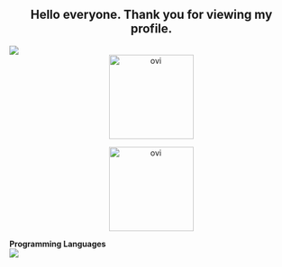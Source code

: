 <h2 align="center">Hello everyone. Thank you for viewing my profile. </h2>  
  


<img src="https://github-profile-trophy.vercel.app/?username=sironeko0295&theme=juicyfresh&no-bg=true" />  
<div align="center">
<img src="https://github-readme-stats.vercel.app/api/top-langs?username=sironeko0295&show_icons=true&locale=en&layout=compact&theme=chartreuse-dark" height="150" alt="ovi" /></p>
<img src="https://github-readme-stats.vercel.app/api?username=sironeko0295&show_icons=true&locale=en&theme=chartreuse-dark" height="150" alt="ovi"  /></p>  
</div>
  
   
**Programming Languages**  
![](https://skillicons.dev/icons?i=c,cs,python,html,css,js,java)  
